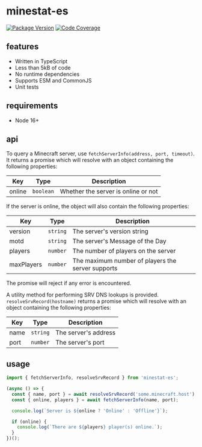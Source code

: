 # minestat-es

[![Package Version](https://badge.fury.io/js/minestat-es.svg)](https://www.npmjs.com/package/minestat-es)
[![Code Coverage](https://codecov.io/gh/ayan4m1/minestat-es/branch/main/graph/badge.svg?token=UKTTU7XNAM)](https://codecov.io/gh/ayan4m1/minestat-es)

## features

- Written in TypeScript
- Less than 5kB of code
- No runtime dependencies
- Supports ESM and CommonJS
- Unit tests

## requirements

- Node 16+

## api

To query a Minecraft server, use `fetchServerInfo(address, port, timeout)`. It returns a promise which will resolve with an object containing the following properties:

| Key    | Type      | Description                         |
| ------ | --------- | ----------------------------------- |
| online | `boolean` | Whether the server is online or not |

If the server is online, the object will also contain the following properties:

| Key        | Type     | Description                                       |
| ---------- | -------- | ------------------------------------------------- |
| version    | `string` | The server's version string                       |
| motd       | `string` | The server's Message of the Day                   |
| players    | `number` | The number of players on the server               |
| maxPlayers | `number` | The maximum number of players the server supports |

The promise will reject if any error is encountered.

A utility method for performing SRV DNS lookups is provided. `resolveSrvRecord(hostname)` returns a promise which will resolve with an object containing the following properties:

| Key  | Type     | Description          |
| ---- | -------- | -------------------- |
| name | `string` | The server's address |
| port | `number` | The server's port    |

## usage

```js
import { fetchServerInfo, resolveSrvRecord } from 'minestat-es';

(async () => {
  const { name, port } = await resolveSrvRecord('some.minecraft.host');
  const { online, players } = await fetchServerInfo(name, port);

  console.log(`Server is ${online ? 'Online' : 'Offline'}`);

  if (online) {
    console.log(`There are ${players} player(s) online.`);
  }
})();
```
